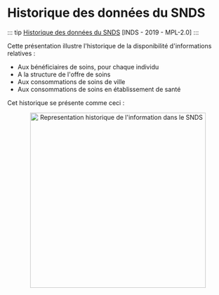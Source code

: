 # Historique des données du SNDS
<!-- SPDX-License-Identifier: MPL-2.0 -->

::: tip
[Historique des données du SNDS](/assets/src/2019_INDS_Historique-des-données-SNDS.pptx) [INDS - 2019 - MPL-2.0]
:::

Cette présentation illustre l'historique de la disponibilité d'informations relatives :
- Aux bénéficiaires de soins, pour chaque individu
- A la structure de l'offre de soins
- Aux consommations de soins de ville
- Aux consommations de soins en établissement de santé

Cet historique se présente comme ceci :

<p style="text-align:center;">
<img src="/assets/img/historique_donnees_snds.PNG" alt="Representation historique de l'information dans le SNDS" width="400"/>
</p>